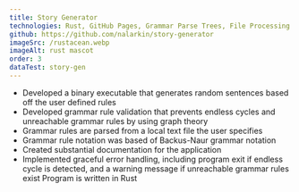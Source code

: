 ```yaml
---
title: Story Generator
technologies: Rust, GitHub Pages, Grammar Parse Trees, File Processing
github: https://github.com/nalarkin/story-generator
imageSrc: /rustacean.webp
imageAlt: rust mascot
order: 3
dataTest: story-gen
---
```


- Developed a binary executable that generates random sentences based off the user defined rules
- Developed grammar rule validation that prevents endless cycles and unreachable grammar rules by using graph theory
- Grammar rules are parsed from a local text file the user specifies
- Grammar rule notation was based of Backus-Naur grammar notation
- Created substantial documentation for the application
- Implemented graceful error handling, including program exit if endless cycle is detected, and a warning message if unreachable grammar rules exist
  Program is written in Rust
